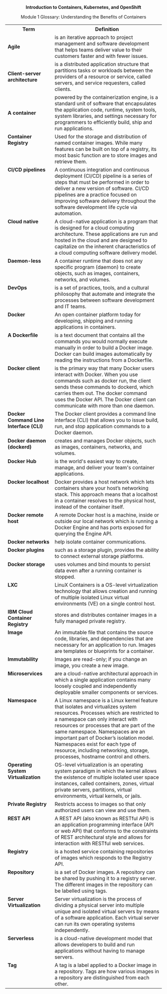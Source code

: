<div align="center">

<b>Introduction to Containers, Kubernetes, and OpenShift</b>
</div>

<div align="center">


Module 1 Glossary: Understanding the Benefits of Containers
</div>

<table>
<tr>
<th width="30%">Term</th width="70%"><th>Definition</th>
</tr>

<tr>
<td width="30%"><b>Agile</b></td>
<td width="70%">is an iterative approach to project management and software development that helps teams deliver value to their customers faster and with fewer issues.
</tr>

<tr>
<td width="30%"><b>Client-server architecture </b></td>
<td width="70%">is a distributed application structure that partitions tasks or workloads between the providers of a resource or service, called servers, and service requesters, called clients.
</tr>

<tr>
<td width="30%"><b>A container</b></td>
<td width="70%">powered by the containerization engine, is a standard unit of software that encapsulates the application code, runtime, system tools, system libraries, and settings necessary for programmers to efficiently build, ship and run applications.
</tr>

<tr>
<td width="30%"valign="top"><b>Container Registry</b></td>
<td width="70%">
Used for the storage and distribution of named 
container images. While many features can be built on 
top of a registry, its most basic function are to store images and retrieve them.
</td>
</tr>

<tr>
<td width="30%"valign="top"><b>CI/CD pipelines</b></td>
<td width="70%">
A continuous integration and continuous deployment (CI/CD) pipeline is a series of steps that must be performed in order to deliver a new version of software. CI/CD pipelines are a practice focused on improving software delivery throughout the software development life cycle via automation. 
</td>
</tr>

<tr>
<td width="30%"valign="top"><b>Cloud native</b></td>
<td width="70%">
A cloud-native application is a program that is designed for a cloud computing architecture. These applications are run and hosted in the cloud and are designed to capitalize on the inherent characteristics of a cloud computing software delivery model.
</td>
</tr>

<tr>
<td width="30%"valign="top"><b>Daemon-less</b></td>
<td width="70%">
A container runtime that does not any specific program (daemon) to create objects, such as images, containers, networks, and volumes.
</td>
</tr>

<tr>
<td width="30%"valign="top"><b>DevOps</b></td>
<td width="70%">
is a set of practices, tools, and a cultural philosophy that automate and integrate the processes between software development and IT teams.
</td>
</tr>

<tr>
<td width="30%"valign="top"><b>Docker</b></td>
<td width="70%">
An open container platform today for developing, shipping and running applications in containers. 
</td>
</tr>

<tr>
<td width="30%"valign="top"><b>A Dockerfile</b></td>
<td width="70%">
is a text document that contains all the commands you would normally execute manually in order to build a Docker image. Docker can build images automatically by reading the instructions from a Dockerfile.
</td>
</tr>

<tr>
<td width="30%"valign="top"><b>Docker client</b></td>
<td width="70%">
is the primary way that many Docker users interact with Docker. When you use commands such as docker run, the client sends these commands to dockerd, which carries them out. The docker command uses the Docker API. The Docker client can communicate with more than one daemon.
</td>
</tr>

<tr>
<td width="30%"valign="top"><b>Docker Command Line Interface (CLI)</b></td>
<td width="70%">
The Docker client provides a command line interface (CLI) that allows you to issue build, run, and stop application commands to a Docker daemon.
</td>
</tr>

<tr>
<td width="30%"valign="top"><b>Docker daemon (dockerd)</b></td>
<td width="70%">
creates and manages Docker objects, such as images, containers, networks, and volumes.
</td>
</tr>

<tr>
<td width="30%"valign="top"><b>Docker Hub</b></td>
<td width="70%">
is the world's easiest way to create, manage, and deliver your team's container applications. 
</td>
</tr>

<tr>
<td width="30%"valign="top"><b>Docker localhost</b></td>
<td width="70%">
Docker provides a host network which lets containers share your host’s networking stack. This approach means that a localhost in a container resolves to the physical host, instead of the container itself.
</td>
</tr>

<tr>
<td width="30%"valign="top"><b>Docker remote host</b></td>
<td width="70%">
A remote Docker host is a machine, inside or outside our local network which is running a Docker Engine and has ports exposed for querying the Engine API.
</td>
</tr>

<tr>
<td width="30%"valign="top"><b>Docker networks</b></td>
<td width="70%">
help isolate container communications.
</td>
</tr>

<tr>
<td width="30%"valign="top"><b>Docker plugins</b></td>
<td width="70%">
such as a storage plugin, provides the ability to connect external storage platforms.
</td>
</tr>

<tr>
<td width="30%"valign="top"><b>Docker storage</b></td>
<td width="70%">
uses volumes and bind mounts to persist data even after a running container is stopped.
</td>
</tr>

<tr>
<td width="30%"valign="top"><b>LXC</b></td>
<td width="70%">
LinuX Containers is a OS-level virtualization technology that allows creation and running of multiple isolated Linux virtual environments (VE) on a single control host.
</td>
</tr>

<tr>
<td width="30%"valign="top"><b>IBM Cloud Container Registry </b></td>
<td width="70%">
stores and distributes container images in a fully managed private registry. 
</td>
</tr>

<tr>
<td width="30%"valign="top"><b>Image</b></td>
<td width="70%">
An immutable file that contains the source code,
libraries, and dependencies that are necessary for an 
application to run. Images are templates or blueprints 
for a container. 
</td>
</tr>

<tr>
<td width="30%"valign="top"><b>Immutability</b></td>
<td width="70%">
Images are read-only; if you change an image, you 
create a new image.
</td>
</tr>

<tr>
<td width="30%"valign="top"><b>Microservices</b></td>
<td width="70%">
are a cloud-native architectural approach in which a single application contains many loosely coupled and independently deployable smaller components or services. 
</td>
</tr>

<tr>
<td width="30%"valign="top"><b>Namespace</b></td>
<td width="70%">
A Linux namespace is a Linux kernel feature that isolates and virtualizes system resources. Processes which are restricted to a namespace can only interact with resources or processes that are part of the same namespace. Namespaces are an important part of Docker’s isolation model. Namespaces exist for each type of resource, including networking, storage, processes, hostname control and others.
</td>
</tr>

<tr>
<td width="30%"valign="top"><b>Operating System Virtualization</b></td>
<td width="70%">
OS-level virtualization is an operating system paradigm in which the kernel allows the existence of multiple isolated user space instances, called containers, zones, virtual private servers, partitions, virtual environments, virtual kernels, or jails.
</td>
</tr>

<tr>
<td width="30%"valign="top"><b>Private Registry</b></td>
<td width="70%">
Restricts access to images so that only authorized 
users can view and use them.
</td>
</tr>

<tr>
<td width="30%"valign="top"><b>REST API </b></td>
<td width="70%">
A REST API (also known as RESTful API) is an application programming interface (API or web API) that conforms to the constraints of REST architectural style and allows for interaction with RESTful web services.
</td>
</tr>

<tr>
<td width="30%"valign="top"><b>Registry</b></td>
<td width="70%">
is a hosted service containing repositories of images which responds to the Registry API.
</td>
</tr>

<tr>
<td width="30%"valign="top"><b>Repository</b></td>
<td width="70%">
is a set of Docker images. A repository can be shared by pushing it to a registry server. The different images in the repository can be labelled using tags.
</td>
</tr>

<tr>
<td width="30%"valign="top"><b>Server Virtualization</b></td>
<td width="70%">
Server virtualization is the process of dividing a physical server into multiple unique and isolated virtual servers by means of a software application. Each virtual server can run its own operating systems independently.
</td>
</tr>

<tr>
<td width="30%"valign="top"><b>Serverless</b></td>
<td width="70%">
is a cloud-native development model that allows developers to build and run applications without having to manage servers.
</td>
</tr>

<tr>
<td width="30%" valign="top"><b>Tag</b></td>
<td width="70%">
A tag is a label applied to a Docker image in a repository. Tags are how various images in a repository are distinguished from each other.
</td>
</tr>

</table>




